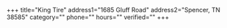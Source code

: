 +++
title="King Tire"
address1="1685 Gluff Road"
address2="Spencer, TN  38585"
category=""
phone=""
hours=""
verified=""
+++
